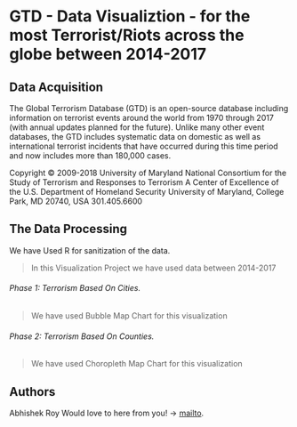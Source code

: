 # GTD - Data Visualiztion - for the most Terrorist/Riots across the globe between 2014-2017

## Data Acquisition
The Global Terrorism Database (GTD) is an open-source database including information on terrorist events around the world from 1970 through 2017 (with annual updates planned for the future). Unlike many other event databases, the GTD includes systematic data on domestic as well as international terrorist incidents that have occurred during this time period and now includes more than 180,000 cases.

Copyright © 2009-2018 University of Maryland
National Consortium for the Study of Terrorism and Responses to Terrorism
A Center of Excellence of the U.S. Department of Homeland Security
University of Maryland, College Park, MD 20740, USA 301.405.6600 


## The Data Processing
We have Used R for sanitization of the data.
> In this Visualization Project we have used data between 2014-2017


###### Phase 1: Terrorism Based On Cities.
> We have used Bubble Map Chart for this visualization


###### Phase 2: Terrorism Based On Counties.
> We have used Choropleth Map Chart for this visualization


## Authors
Abhishek Roy
Would love to here from you! -> [mailto](royabhishek967@gmail.com).
